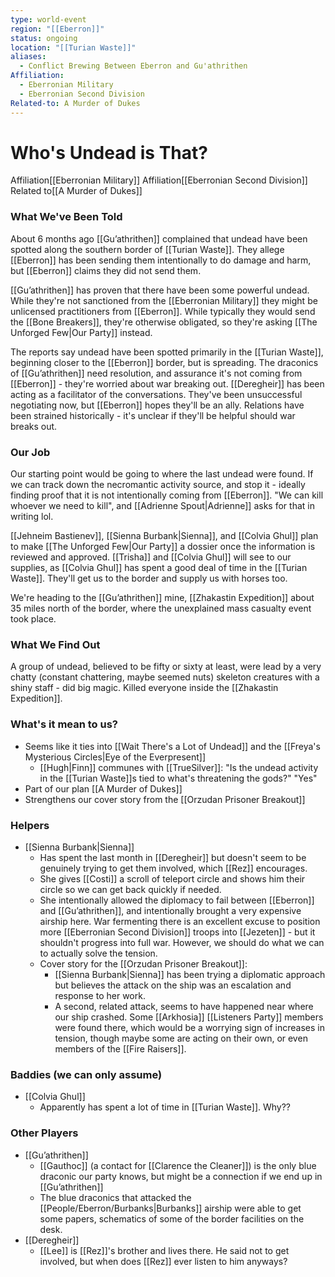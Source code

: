 ```yaml
---
type: world-event
region: "[[Eberron]]"
status: ongoing
location: "[[Turian Waste]]"
aliases:
  - Conflict Brewing Between Eberron and Gu'athrithen
Affiliation:
  - Eberronian Military
  - Eberronian Second Division
Related-to: A Murder of Dukes
---
```

# Who's Undead is That?
<span class="dataview inline-field"><span class="inline-field-key">Affiliation</span><span class="inline-field-value">[[Eberronian Military]]</span></span>
<span class="dataview inline-field"><span class="inline-field-key">Affiliation</span><span class="inline-field-value">[[Eberronian Second Division]]</span></span>
<span class="dataview inline-field"><span class="inline-field-key">Related to</span><span class="inline-field-value">[[A Murder of Dukes]]</span></span>

### What We've Been Told
About 6 months ago [[Gu’athrithen]] complained that undead have been spotted along the southern border of [[Turian Waste]]. They allege [[Eberron]] has been sending them intentionally to do damage and harm, but [[Eberron]] claims they did not send them. 

[[Gu’athrithen]] has proven that there have been some powerful undead. While they're not sanctioned from the [[Eberronian Military]] they might be unlicensed practitioners from [[Eberron]]. While typically they would send the [[Bone Breakers]], they're otherwise obligated, so they're asking [[The Unforged Few|Our Party]] instead. 

The reports say undead have been spotted primarily in the [[Turian Waste]], beginning closer to the [[Eberron]] border, but is spreading. The draconics of [[Gu’athrithen]] need resolution, and assurance it's not coming from [[Eberron]] - they're worried about war breaking out. [[Deregheir]] has been acting as a facilitator of the conversations. They've been unsuccessful negotiating now, but [[Eberron]] hopes they'll be an ally. Relations have been strained historically - it's unclear if they'll be helpful should war breaks out.

### Our Job
Our starting point would be going to where the last undead were found. If we can track down the necromantic activity source, and stop it - ideally finding proof that it is not intentionally coming from [[Eberron]]. "We can kill whoever we need to kill", and [[Adrienne Spout|Adrienne]] asks for that in writing lol. 

[[Jehneim Bastienev]], [[Sienna Burbank|Sienna]], and [[Colvia Ghul]] plan to make [[The Unforged Few|Our Party]] a dossier once the information is reviewed and approved. [[Trisha]] and [[Colvia Ghul]] will see to our supplies, as [[Colvia Ghul]] has spent a good deal of time in the [[Turian Waste]]. They'll get us to the border and supply us with horses too. 

We're heading to the [[Gu’athrithen]] mine, [[Zhakastin Expedition]] about 35 miles north of the border, where the unexplained mass casualty event took place. 

### What We Find Out
A group of undead, believed to be fifty or sixty at least, were lead by a very chatty (constant chattering, maybe seemed nuts) skeleton creatures with a shiny staff - did big magic. Killed everyone inside the [[Zhakastin Expedition]]. 

### What's it mean to us?
* Seems like it ties into [[Wait There's a Lot of Undead]] and the [[Freya's Mysterious Circles|Eye of the Everpresent]] 
	* [[Hugh|Finn]] communes with [[TrueSilver]]: "Is the undead activity in the [[Turian Waste]]s tied to what's threatening the gods?" "Yes"
* Part of our plan [[A Murder of Dukes]]
* Strengthens our cover story from the [[Orzudan Prisoner Breakout]] 

### Helpers
* [[Sienna Burbank|Sienna]] 
	* Has spent the last month in [[Deregheir]] but doesn't seem to be genuinely trying to get them involved, which [[Rez]] encourages. 
	* She gives [[Costi]] a scroll of teleport circle and shows him their circle so we can get back quickly if needed. 
	* She intentionally allowed the diplomacy to fail between [[Eberron]] and [[Gu’athrithen]], and intentionally brought a very expensive airship here. War fermenting there is an excellent excuse to position more [[Eberronian Second Division]] troops into [[Jezeten]] - but it shouldn't progress into full war. However, we should do what we can to actually solve the tension. 
	* Cover story for the [[Orzudan Prisoner Breakout]]:
		* [[Sienna Burbank|Sienna]] has been trying a diplomatic approach but believes the attack on the ship was an escalation and response to her work. 
		* A second, related attack, seems to have happened near where our ship crashed. Some [[Arkhosia]] [[Listeners Party]] members were found there, which would be a worrying sign of increases in tension, though maybe some are acting on their own, or even members of the [[Fire Raisers]].

### Baddies (we can only assume)
* [[Colvia Ghul]]
	* Apparently has spent a lot of time in [[Turian Waste]]. Why??

### Other Players
* [[Gu’athrithen]]
	* [[Gauthoc]] (a contact for [[Clarence the Cleaner]]) is the only blue draconic our party knows, but might be a connection if we end up in [[Gu’athrithen]]
	* The blue draconics that attacked the [[People/Eberron/Burbanks|Burbanks]] airship were able to get some papers, schematics of some of the border facilities on the desk.
* [[Deregheir]] 
	* [[Lee]] is [[Rez]]'s brother and lives there. He said not to get involved, but when does [[Rez]] ever listen to him anyways?